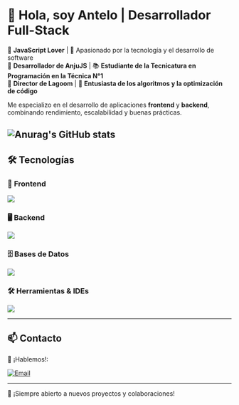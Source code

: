 # 👋 Hola, soy Antelo | Desarrollador Full-Stack  
💛 **JavaScript Lover** | 🚀 Apasionado por la tecnología y el desarrollo de software  
📌 **Desarrollador de AnjuJS** | 📚 **Estudiante de la Tecnicatura en Programación en la Técnica N°1**  
🏢 **Director de Lagoom** | 🧠 **Entusiasta de los algoritmos y la optimización de código**  

Me especializo en el desarrollo de aplicaciones **frontend** y **backend**, combinando rendimiento, escalabilidad y buenas prácticas.  

![Anurag's GitHub stats](https://github-readme-stats.vercel.app/api?username=shadouuh&show_icons=true&theme=tokyonight)
---

## 🛠️ Tecnologías  

### 🎨 **Frontend**  
<p align="left">
  <a href="https://skillicons.dev">
    <img src="https://skillicons.dev/icons?i=react,tailwind,html,css,javascript,vite&perline=4" />
  </a>
</p>  

### 🖥️ **Backend**  
<p align="left">
  <a href="https://skillicons.dev">
    <img src="https://skillicons.dev/icons?i=nodejs,php,dotnet,cs,java,python,cpp&perline=4" />
  </a>
</p>  

### 🗄️ **Bases de Datos**  
<p align="left">
  <a href="https://skillicons.dev">
    <img src="https://skillicons.dev/icons?i=firebase,mysql&perline=2" />
  </a>
</p>  

### 🛠️ **Herramientas & IDEs**  
<p align="left">
  <a href="https://skillicons.dev">
    <img src="https://skillicons.dev/icons?i=visualstudio,vscode,git&perline=3" />
  </a>
</p>  

---

## 📫 Contacto  
📩 ¡Hablemos!:  

[![Email](https://img.shields.io/badge/Email-d14836?style=for-the-badge&logo=gmail&logoColor=white)](mailto:santi.ante@hotmail.com.ar)  

---

🚀 ¡Siempre abierto a nuevos proyectos y colaboraciones!
